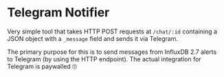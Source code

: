 # Telegram Notifier

Very simple tool that takes HTTP POST requests at `/chat/:id` containing a JSON object with a `_message` field and sends it via Telegram.

The primary purpose for this is to send messages from InfluxDB 2.7 alerts to Telegram (by using the HTTP endpoint). The actual integration for Telegram is paywalled 🙄